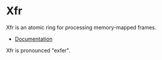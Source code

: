 # Xfr

Xfr is an atomic ring for processing memory-mapped frames.

- [Documentation](https://oxidecomputer.github.io/xfr/xfr/index.html)

Xfr is pronounced "exfer".

